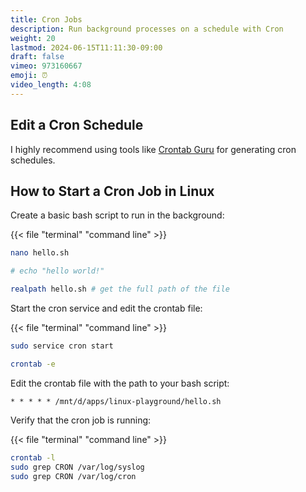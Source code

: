 ```yaml
---
title: Cron Jobs
description: Run background processes on a schedule with Cron
weight: 20
lastmod: 2024-06-15T11:11:30-09:00
draft: false
vimeo: 973160667
emoji: ⏰
video_length: 4:08
---
```


## Edit a Cron Schedule

I highly recommend using tools like [Crontab Guru](https://crontab.guru/#20_4_*_*_5) for generating cron schedules. 


## How to Start a Cron Job in Linux

Create a basic bash script to run in the background:

{{< file "terminal" "command line" >}}
```bash
nano hello.sh

# echo "hello world!"

realpath hello.sh # get the full path of the file
```

Start the cron service and edit the crontab file:

{{< file "terminal" "command line" >}}
```bash
sudo service cron start

crontab -e
```

Edit the crontab file with the path to your bash script:

```
* * * * * /mnt/d/apps/linux-playground/hello.sh
```

Verify that the cron job is running:

{{< file "terminal" "command line" >}}
```bash
crontab -l
sudo grep CRON /var/log/syslog
sudo grep CRON /var/log/cron
```

